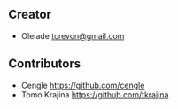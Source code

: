 ## Creator

* Oleiade <tcrevon@gmail.com>

## Contributors

* Cengle <https://github.com/cengle>
* Tomo Krajina <https://github.com/tkrajina>
